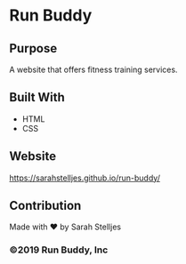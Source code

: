 # Run Buddy

## Purpose
A website that offers fitness training services.

## Built With

* HTML 
* CSS

## Website
https://sarahstelljes.github.io/run-buddy/

## Contribution
Made with ❤️ by Sarah Stelljes

### ©️2019 Run Buddy, Inc
